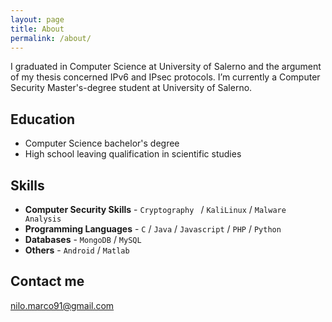 ```yaml
---
layout: page
title: About
permalink: /about/
---
```


I graduated in Computer Science at University of Salerno and the argument of my thesis concerned IPv6 and IPsec protocols. I’m currently a Computer Security Master's-degree student at University of Salerno. 

## Education

* Computer Science bachelor's degree
* High school leaving qualification in scientific studies

## Skills

* **Computer Security Skills** - `Cryptography ` / `KaliLinux` / `Malware Analysis` 
* **Programming Languages** - `C` / `Java` / `Javascript` / `PHP` / `Python`
* **Databases** - `MongoDB` / `MySQL` 
* **Others** - `Android` / `Matlab` 
    
    


## Contact me

[nilo.marco91@gmail.com](mailto:nilo.marco91@gmail.com)
